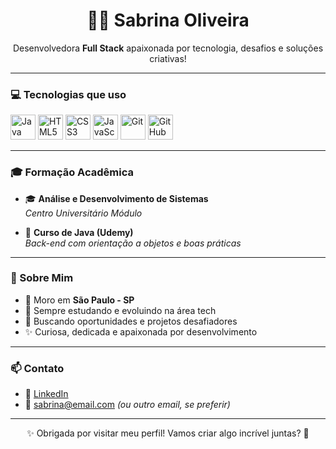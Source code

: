 <h1 align="center">👩‍💻 Sabrina Oliveira</h1>

<p align="center">
  Desenvolvedora <strong>Full Stack</strong> apaixonada por tecnologia, desafios e soluções criativas!
</p>

---

### 💻 Tecnologias que uso

<p align="left">
  <img src="https://cdn.jsdelivr.net/gh/devicons/devicon/icons/java/java-original.svg" alt="Java" width="40" height="40"/>
  <img src="https://cdn.jsdelivr.net/gh/devicons/devicon/icons/html5/html5-original.svg" alt="HTML5" width="40" height="40"/>
  <img src="https://cdn.jsdelivr.net/gh/devicons/devicon/icons/css3/css3-original.svg" alt="CSS3" width="40" height="40"/>
  <img src="https://cdn.jsdelivr.net/gh/devicons/devicon/icons/javascript/javascript-original.svg" alt="JavaScript" width="40" height="40"/>
  <img src="https://cdn.jsdelivr.net/gh/devicons/devicon/icons/git/git-original.svg" alt="Git" width="40" height="40"/>
  <img src="https://cdn.jsdelivr.net/gh/devicons/devicon/icons/github/github-original.svg" alt="GitHub" width="40" height="40"/>
</p>

---

### 🎓 Formação Acadêmica

- 🎓 **Análise e Desenvolvimento de Sistemas**  
  *Centro Universitário Módulo*

- 📘 **Curso de Java (Udemy)**  
  *Back-end com orientação a objetos e boas práticas*

---

### 📍 Sobre Mim

- 📌 Moro em **São Paulo - SP**
- 🧠 Sempre estudando e evoluindo na área tech
- 🚀 Buscando oportunidades e projetos desafiadores
- ✨ Curiosa, dedicada e apaixonada por desenvolvimento

---

### 📫 Contato

- 💼 [LinkedIn](https://www.linkedin.com/in/seu-usuario-aqui)
- 📧 sabrina@email.com *(ou outro email, se preferir)*

---

<p align="center">✨ Obrigada por visitar meu perfil! Vamos criar algo incrível juntas? 🚀</p>
